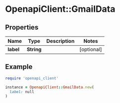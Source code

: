 # OpenapiClient::GmailData

## Properties

| Name | Type | Description | Notes |
| ---- | ---- | ----------- | ----- |
| **label** | **String** |  | [optional] |

## Example

```ruby
require 'openapi_client'

instance = OpenapiClient::GmailData.new(
  label: null
)
```

